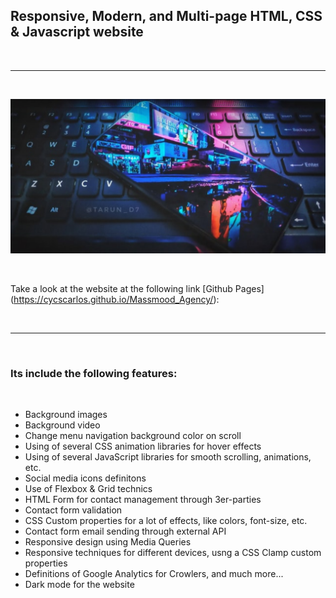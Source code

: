 <h2>Responsive, Modern, and Multi-page HTML, CSS & Javascript website</h2>

<br>

---

<br>

![Website banner!](assets/img/readme9.png)

<br>

Take a look at the website at the following link [Github Pages] (https://cycscarlos.github.io/Massmood_Agency/):

<br>

---

<br>

<h3>Its include the following features:</h3>

<br>

<ul>
<li>Background images</li>
<li>Background video</li>
<li>Change menu navigation background color on scroll</li>
<li>Using of several CSS animation libraries for hover effects</li>
<li>Using of several JavaScript libraries for smooth scrolling, animations, etc.</li>
<li>Social media icons definitons</li>
<li>Use of Flexbox & Grid technics</li>
<li>HTML Form for contact management through 3er-parties</li>
<li>Contact form validation</li>
<li>CSS Custom properties for a lot of effects, like colors, font-size, etc.</li>
<li>Contact form email sending through external API</li>
<li>Responsive design using Media Queries</li>
<li>Responsive techniques for different devices, usng a CSS Clamp custom properties</li>
<li>Definitions of Google Analytics for Crowlers, and much more...</li>
<li>Dark mode for the website</li>
</ul>
